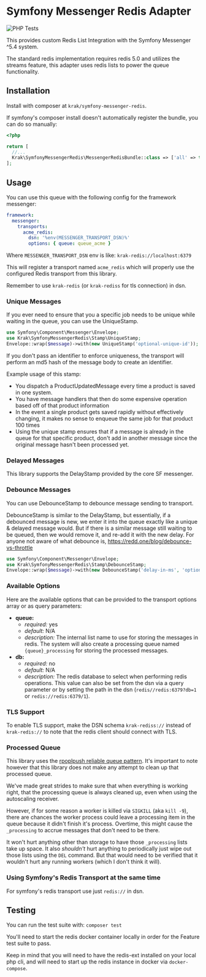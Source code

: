 # Symfony Messenger Redis Adapter

![PHP Tests](https://github.com/krakphp/symfony-messenger-redis/workflows/PHP%20Tests/badge.svg?branch=master&event=push)

This provides custom Redis List Integration with the Symfony Messenger ^5.4 system.

The standard redis implementation requires redis 5.0 and utilizes the streams feature, this adapter uses redis lists to power the queue functionality.

## Installation

Install with composer at `krak/symfony-messenger-redis`.

If symfony's composer install doesn't automatically register the bundle, you can do so manually:

```php
<?php

return [
  //...
  Krak\SymfonyMessengerRedis\MessengerRedisBundle::class => ['all' => true],
];
```

## Usage

You can use this queue with the following config for the framework messenger:

```yaml
framework:
  messenger:
    transports:
      acme_redis:
        dsn: '%env(MESSENGER_TRANSPORT_DSN)%'
        options: { queue: queue_acme }
```

Where `MESSENGER_TRANSPORT_DSN` env is like: `krak-redis://localhost:6379`

This will register a transport named `acme_redis` which will properly use the configured Redis transport from this library.

Remember to use `krak-redis` (or `krak-rediss` for tls connection) in dsn.

### Unique Messages

If you ever need to ensure that you a specific job needs to be unique while waiting in the queue, you can use the UniqueStamp.

```php
use Symfony\Component\Messenger\Envelope;
use Krak\SymfonyMessengerRedis\Stamp\UniqueStamp;
Envelope::wrap($message)->with(new UniqueStamp('optional-unique-id'));
```

If you don't pass an identifier to enforce uniqueness, the transport will perform an md5 hash of the message body to create an identifier.

Example usage of this stamp:

- You dispatch a ProductUpdatedMessage every time a product is saved in one system.
- You have message handlers that then do some expensive operation based off of that product information
- In the event a single product gets saved rapidly without effectively changing, it makes no sense to enqueue the same job for that product 100 times
- Using the unique stamp ensures that if a message is already in the queue for that specific product, don't add in another message since the original message hasn't been processed yet.

### Delayed Messages

This library supports the DelayStamp provided by the core SF messenger.

### Debounce Messages

You can use DebounceStamp to debounce message sending to  transport.

DebounceStamp is similar to the DelayStamp, but essentially, if a debounced message is new, we enter it into the queue exactly like a unique & delayed message would. But if there is a similar message still waiting to be queued, then we would remove it, and re-add it with the new delay. For anyone not aware of what debounce is, https://redd.one/blog/debounce-vs-throttle

```php
use Symfony\Component\Messenger\Envelope;
use Krak\SymfonyMessengerRedis\Stamp\DebounceStamp;
Envelope::wrap($message)->with(new DebounceStamp('delay-in-ms', 'optional-unique-id'));
```

### Available Options

Here are the available options that can be provided to the transport options array or as query parameters:

- **queue:**
  - *required:* yes
  - *default:* N/A
  - *description:* The internal list name to use for storing the messages in redis. The system will also create a processing queue named `{queue}_processing` for storing the processed messages.
- **db:**
  - *required:* no
  - *default:* N/A
  - *description:* The redis database to select when performing redis operations. This value can also be set from the dsn via a query parameter or by setting the path in the dsn (`redis//redis:6379?db=1` or `redis://redis:6379/1`).

### TLS Support

To enable TLS support, make the DSN schema `krak-rediss://` instead of `krak-redis://` to note that the redis client should connect with TLS.

### Processed Queue

This library uses the [rpoplpush reliable queue pattern](https://redis.io/commands/rpoplpush#pattern-reliable-queue). It's important to note however that this library does not make any attempt to clean up that processed queue.

We've made great strides to make sure that when everything is working right, that the processing queue is always cleaned up, even when using the autoscaling receiver.

However, if for some reason a worker is killed via `SIGKILL` (aka `kill -9`), there are chances the worker process could leave a processing item in the queue because it didn't finish it's process. Overtime, this might cause the `_processing` to accrue messages that don't need to be there.

It won't hurt anything other than storage to have those `_processing` lists take up space. It also *shouldn't* hurt anything to periodically just wipe out those lists using the `DEL` command. But that would need to be verified that it wouldn't hurt any running workers (which I don't think it will).

### Using Symfony's Redis Transport at the same time

For symfony's redis transport use just `redis://` in dsn.

## Testing

You can run the test suite with: `composer test`

You'll need to start the redis docker container locally in order for the Feature test suite to pass.

Keep in mind that you will need to have the redis-ext installed on your local php cli, and will need to start up the redis instance in docker via `docker-compose`.
